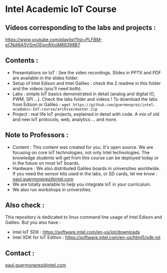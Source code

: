 # Intel Academic IoT Course

## Videos corresponding to the labs and projects :
<https://www.youtube.com/playlist?list=PLFBM-eCNdj6A5VSmOEjpn8XoiM88398B7>

## Contents :
* Presentations on IoT : See the video recordings. Slides in PPTX and PDF are available in the slides folder.
* Setup of Intel Edison and Intel Galileo : check the 2 readme in this folder and the videos (you'll need both).
* Labs : simple IoT basics demonstrated in detail (analog and digital IO, PWM, SPI ...). Check the labs folder and videos !
To download the labs from Edison or Galileo :
```wget https://github.com/guermonprez/intel-academic-IoT-course/archive/master.zip```
* Project : real life IoT projects, explained in detail with code. A mix of old and new IoT protocols, web, analytics ... and more.

## Note to Professors :
* Content : This content was created for you. It's open source. We are focusing on core IoT technologies, not only Intel technologies. The knowledge students will get from this course can be deployed today or in the future on most IoT boards.
* Hardware : We also distributed Galileo boards in universities worldwide. If you need the sensor kits used in the labs, or SD cards, let me know : <paul.guermonprez@intel.com>
* We are totally available to help you integrate IoT in your curriculum.
* We also run workshops in universities.

## Also check :
This repository is dedicated to linux command line usage of Intel Edison and Galileo.
But you also have :
* Intel IoT SDK : https://software.intel.com/en-us/iot/downloads
* Intel XDK for IoT Edition : https://software.intel.com/en-us/html5/xdk-iot

## Contact :
<paul.guermonprez@intel.com>
